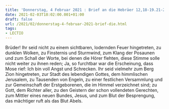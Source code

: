 ```yaml
---
title: 'Donnerstag, 4 Februar 2021 : Brief an die Hebräer 12,18-19.21-24.'
date: 2021-02-03T18:02:00.001+01:00
draft: false
url: /2021/02/donnerstag-4-februar-2021-brief-die.html
tags: 
- LECTIO
---
```


Brüder! Ihr seid nicht zu einem sichtbaren, lodernden Feuer hingetreten, zu dunklen Wolken, zu Finsternis und Sturmwind, zum Klang der Posaunen und zum Schall der Worte, bei denen die Hörer flehten, diese Stimme solle nicht weiter zu ihnen reden; Ja, so furchtbar war die Erscheinung, dass Mose rief: Ich bin voll Angst und Schrecken. Ihr seid vielmehr zum Berg Zion hingetreten, zur Stadt des lebendigen Gottes, dem himmlischen Jerusalem, zu Tausenden von Engeln, zu einer festlichen Versammlung und zur Gemeinschaft der Erstgeborenen, die im Himmel verzeichnet sind; zu Gott, dem Richter aller, zu den Geistern der schon vollendeten Gerechten, zum Mittler eines neuen Bundes, Jesus, und zum Blut der Besprengung, das mächtiger ruft als das Blut Abels.